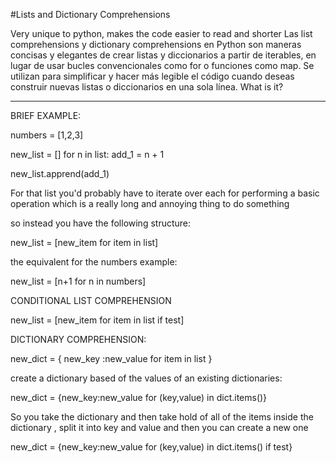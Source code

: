 #Lists and Dictionary Comprehensions

Very unique to python, makes the code easier to read and shorter
Las list comprehensions y dictionary comprehensions en Python son maneras concisas y elegantes de crear listas y diccionarios a partir de iterables, en lugar de usar bucles convencionales como for o funciones como map. Se utilizan para simplificar y hacer más legible el código cuando deseas construir nuevas listas o diccionarios en una sola línea.
What is it? 


_______________________________________________________________
BRIEF EXAMPLE:

numbers = [1,2,3]

new_list = []
 for n in list:
    add_1 = n + 1

new_list.apprend(add_1)

For that list you'd probably have to iterate over each for performing a basic operation which is a really
long and annoying thing to do something

so instead you have the following structure:

new_list = [new_item  for item in list]

the equivalent for the numbers example:

new_list = [n+1 for n in numbers]


CONDITIONAL LIST COMPREHENSION

new_list = [new_item for item in list if test]




DICTIONARY COMPREHENSION:

new_dict = { new_key :new_value for item in list }

create a dictionary based of the values of an existing dictionaries:

new_dict = {new_key:new_value for (key,value) in dict.items()}

So you take the dictionary and then take hold of all of the items inside the dictionary , split it into key and value and then you can create a new one


new_dict = {new_key:new_value for (key,value) in dict.items() if test}